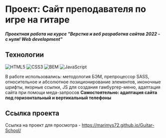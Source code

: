 # Проект: Сайт преподавателя по игре на гитаре
##### Проектная работа на курсе "Верстка и веб разработка сайтов 2022 - с нуля! Web development"

## Технологии
![HTML5](https://img.shields.io/badge/-HTML5-e34f26?logo=html5&logoColor=white)
![CSS3](https://img.shields.io/badge/-CSS3-1572b6?logo=css3&logoColor=white)
![BEM](https://img.shields.io/badge/-BEM-yellowgreen)
![JavaScript](https://img.shields.io/badge/-JavaScript-f7df1e?logo=javaScript&logoColor=black)

В работе использовались: методология БЭМ, препроцессор SASS, относительное и абсолютное позиционирование элементов, иконочные шрифты, якорные ссылки, JS для создания гамбургер-меню, адаптация сайта при помощи меда-запросов
**Самостоятельно: адаптация сайта под горизонтальный и вертикальный телефоны**

## Ссылка проекта
Ссылка на проект для просмотра - https://marimys72.github.io/Guitar-School/
